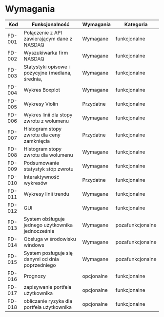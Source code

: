 # Wymagania
| Kod |  Funkcjonalność    | Wymagania      | Kategoria         |
|---------|--------------------|----------------|-------------------|
|FD-001 |Połączenie z API zawierającym dane z NASDAQ    | Wymagane       | funkcjonalne      |
|FD-002 |Wyszukiwarka firm NASDAQ    | Wymagane       | funkcjonalne      |
|FD-003 |Statystyki opisowe i pozycyjne (mediana, średnia,      | Wymagane       | funkcjonalne      |
|FD-004 |Wykres Boxplot    | Wymagane       | funkcjonalne      |
|FD-005 |Wykresy Violin    | Przydatne     | funkcjonalne      |
|FD-006 |Wykres linii dla stopy zwrotu z wolumenu    | Wymagane       | funkcjonalne      |
|FD-007 |Histogram stopy zwrotu dla ceny zamknięcia    | Przydatne       | funkcjonalne      |
|FD-008 |Histogram stopy zwrotu dla wolumenu   | Wymagane       | funkcjonalne      |
|FD-009 |Podsumowanie statystyk stóp zwrotu    | Wymagane       | funkcjonalne      |
|FD-010 |Interaktywność wykresów    | Przydatne       | funkcjonalne      |
|FD-011 |Wykresy linii trendu    | Wymagane       | funkcjonalne      |
|FD-012 |GUI    | Wymagane       | funkcjonalne      |
|FD-013 |System obśługuje jednego użytkownika jednocześnie    | Wymagane       | pozafunkcjonalne      |
|FD-014 |Obsługa w środowisku windows                         | Wymagane       | pozafunkcjonalne      |
|FD-015 |System posługuje się danymi od dnia poprzedniego     | Wymagane       | pozafunkcjonalne      |
|FD-016 |Prognozy   | opcjonalne       | funkcjonalne      |
|FD-017 |zapisywanie portfela użytkownika | opcjonalne       | funkcjonalne      |
|FD-018 |obliczanie ryzyka dla portfela użytkownika | opcjonalne       | funkcjonalne      | 
